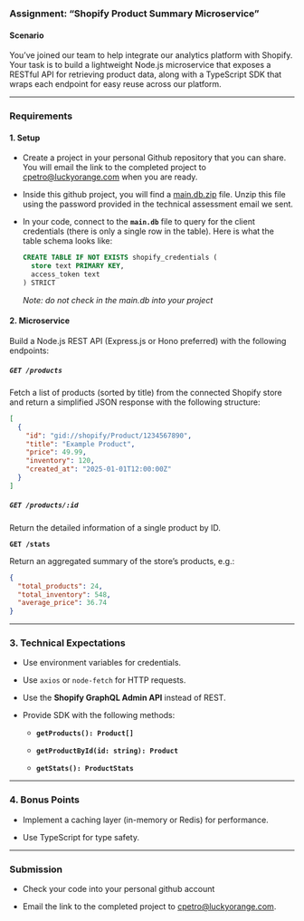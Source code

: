 ### **Assignment: “Shopify Product Summary Microservice”**

#### **Scenario**

You’ve joined our team to help integrate our analytics platform with Shopify. Your task is to build a lightweight Node.js microservice that exposes a RESTful API for retrieving product data, along with a TypeScript SDK that wraps each endpoint for easy reuse across our platform.

---

### **Requirements**

#### **1\. Setup**

* Create a project in your personal Github repository that you can share.  You will email the link to the completed project to [cpetro@luckyorange.com](mailto:cpetro@luckyorange.com) when you are ready.

* Inside this github project, you will find a [main.db.zip](https://github.com/locpetro/luckyorange-integrations-technical-assessment/blob/main/README.md) file.  Unzip this file using the password provided in the technical assessment email we sent.

* In your code, connect to the **`main.db`** file to query for the client credentials (there is only a single row in the table).  Here is what the table schema looks like:

  ```sql
  CREATE TABLE IF NOT EXISTS shopify_credentials (  
    store text PRIMARY KEY,   
    access_token text   
  ) STRICT
  ```
  *Note: do not check in the main.db into your project*

#### **2\. Microservice**

Build a Node.js REST API (Express.js or Hono preferred) with the following endpoints:

##### **`GET /products`**

Fetch a list of products (sorted by title) from the connected Shopify store and return a simplified JSON response with the following structure:

```json
[
  {  
    "id": "gid://shopify/Product/1234567890",
    "title": "Example Product",
    "price": 49.99,
    "inventory": 120,
    "created_at": "2025-01-01T12:00:00Z"
  }
]
```

##### **`GET /products/:id`**

Return the detailed information of a single product by ID.

**`GET /stats`**

Return an aggregated summary of the store’s products, e.g.:

```json
{
  "total_products": 24,
  "total_inventory": 548,
  "average_price": 36.74
}
```

---

### **3\. Technical Expectations**

* Use environment variables for credentials.

* Use `axios` or `node-fetch` for HTTP requests.

* Use the **Shopify GraphQL Admin API** instead of REST.

* Provide SDK with the following methods:

  * **`getProducts(): Product[]`**

  * **`getProductById(id: string): Product`**

  * **`getStats(): ProductStats`**

---

### **4\. Bonus Points**

* Implement a caching layer (in-memory or Redis) for performance.

* Use TypeScript for type safety.

---

### **Submission**

* Check your code into your personal github account

* Email the link to the completed project to [cpetro@luckyorange.com](mailto:cpetro@luckyorange.com).
